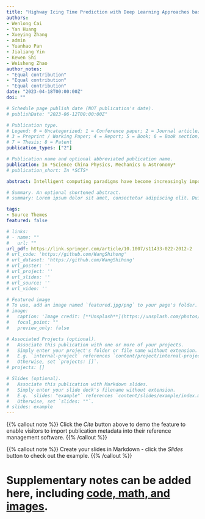 ```yaml
---
title: "Highway Icing Time Prediction with Deep Learning Approaches based on Data from Road Sensors"
authors:
- Wenlong Cai
- Yan Huang
- Xueying Zhang
- admin
- Yuanhao Pan
- Jialiang Yin
- Kewen Shi
- Weisheng Zhao
author_notes:
- "Equal contribution"
- "Equal contribution"
- "Equal contribution"
date: "2023-04-18T00:00:00Z"
doi: ""

# Schedule page publish date (NOT publication's date).
# publishDate: "2023-06-12T00:00:00Z"

# Publication type.
# Legend: 0 = Uncategorized; 1 = Conference paper; 2 = Journal article;
# 3 = Preprint / Working Paper; 4 = Report; 5 = Book; 6 = Book section;
# 7 = Thesis; 8 = Patent
publication_types: ["2"]

# Publication name and optional abbreviated publication name.
publication: In *Science China Physics, Mechanics & Astronomy*
# publication_short: In *SCTS*

abstract: Intelligent computing paradigms have become increasingly important for the efficient processing of massive amounts of data. However, using traditional electronic devices to implement these intelligent paradigms is currently mismatched and limited by their energy, area, and speed. Spintronics, which exploits the magnetic and electrical properties of electrons, could break through these limitations and bring new possibilities to electrical devices. In particular, the tunneling magnetoresistance effect, merging quantum and spintronics, enables spintronic devices to be compatible with standard integrated circuits with a magnetic tunnel junction (MTJ) design, showing great potential for implementing hardware-based intelligent frameworks. In this review, we introduce the specific capabilities of MTJs, including nonvolatility, stochasticity, plasticity, and nonlinearity, which are highly favorable in artificial intelligence algorithms. We then present how these devices could impact the development of intelligent computing, including in-memory computing, probabilistic computing, and neuromorphic computing. Finally, we discuss their challenges and perspectives in intelligent hardware implementations.

# Summary. An optional shortened abstract.
# summary: Lorem ipsum dolor sit amet, consectetur adipiscing elit. Duis posuere tellus ac convallis placerat. Proin tincidunt magna sed ex sollicitudin condimentum.

tags:
- Source Themes
featured: false

# links:
# - name: ""
#   url: ""
url_pdf: https://link.springer.com/article/10.1007/s11433-022-2012-2
# url_code: 'https://github.com/WangShihong'
# url_dataset: 'https://github.com/WangShihong'
# url_poster: ''
# url_project: ''
# url_slides: ''
# url_source: ''
# url_video: ''

# Featured image
# To use, add an image named `featured.jpg/png` to your page's folder. 
# image:
#   caption: 'Image credit: [**Unsplash**](https://unsplash.com/photos/jdD8gXaTZsc)'
#   focal_point: ""
#   preview_only: false

# Associated Projects (optional).
#   Associate this publication with one or more of your projects.
#   Simply enter your project's folder or file name without extension.
#   E.g. `internal-project` references `content/project/internal-project/index.md`.
#   Otherwise, set `projects: []`.
# projects: []

# Slides (optional).
#   Associate this publication with Markdown slides.
#   Simply enter your slide deck's filename without extension.
#   E.g. `slides: "example"` references `content/slides/example/index.md`.
#   Otherwise, set `slides: ""`.
# slides: example
---
```


{{% callout note %}}
Click the *Cite* button above to demo the feature to enable visitors to import publication metadata into their reference management software.
{{% /callout %}}

{{% callout note %}}
Create your slides in Markdown - click the *Slides* button to check out the example.
{{% /callout %}}

# Supplementary notes can be added here, including [code, math, and images](https://wowchemy.com/docs/writing-markdown-latex/).
